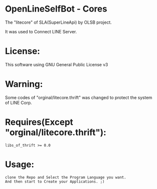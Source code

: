 OpenLineSelfBot - Cores
==================
The "litecore" of SLA(SuperLineApi) by OLSB project.

It was used to Connect LINE Server.

# License:
This software using GNU General Public License v3

# Warning:
Some codes of "orginal/litecore.thrift" was changed to protect the system of LINE Corp.

# Requires(Except "orginal/litecore.thrift"):
    libs_of_thrift >= 0.0

# Usage:
    clone the Repo and Select the Program Language you want.
    And then start to Create your Applications. ;)